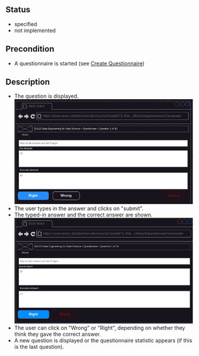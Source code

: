 ## Status
- specified
- not implemented

## Precondition
- A questionnaire is started (see [Create Questionnaire](./questionare-create.md))

## Description
- The question is displayed.
![Question](../mockups/questionare-submit.png)
- The user types in the answer and clicks on "submit".
- The typed-in answer and the correct answer are shown.
![Question Evaluate](../mockups/questionare-evaluate.png)
- The user can click on "Wrong" or "Right", depending on whether they think they gave the correct answer.
- A new question is displayed or the questionnaire statistic appears (if this is the last question).
